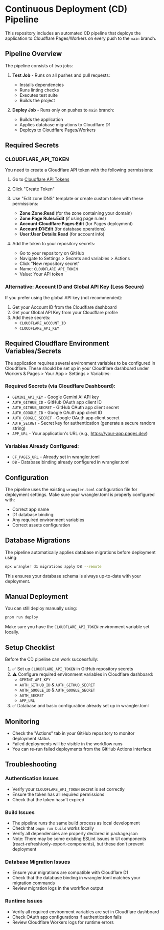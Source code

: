 # Continuous Deployment (CD) Pipeline

This repository includes an automated CD pipeline that deploys the application to Cloudflare Pages/Workers on every push to the `main` branch.

## Pipeline Overview

The pipeline consists of two jobs:

1. **Test Job** - Runs on all pushes and pull requests:
   - Installs dependencies
   - Runs linting checks
   - Executes test suite
   - Builds the project

2. **Deploy Job** - Runs only on pushes to `main` branch:
   - Builds the application
   - Applies database migrations to Cloudflare D1
   - Deploys to Cloudflare Pages/Workers

## Required Secrets

### CLOUDFLARE_API_TOKEN

You need to create a Cloudflare API token with the following permissions:

1. Go to [Cloudflare API Tokens](https://dash.cloudflare.com/profile/api-tokens)
2. Click "Create Token"
3. Use "Edit zone DNS" template or create custom token with these permissions:
   - **Zone:Zone:Read** (for the zone containing your domain)
   - **Zone:Page Rules:Edit** (if using page rules)  
   - **Account:Cloudflare Pages:Edit** (for Pages deployment)
   - **Account:D1:Edit** (for database operations)
   - **User:User Details:Read** (for account info)

4. Add the token to your repository secrets:
   - Go to your repository on GitHub
   - Navigate to Settings > Secrets and variables > Actions
   - Click "New repository secret"
   - Name: `CLOUDFLARE_API_TOKEN`
   - Value: Your API token

### Alternative: Account ID and Global API Key (Less Secure)

If you prefer using the global API key (not recommended):

1. Get your Account ID from the Cloudflare dashboard
2. Get your Global API Key from your Cloudflare profile
3. Add these secrets:
   - `CLOUDFLARE_ACCOUNT_ID`
   - `CLOUDFLARE_API_KEY`

## Required Cloudflare Environment Variables/Secrets

The application requires several environment variables to be configured in Cloudflare. These should be set up in your Cloudflare dashboard under Workers & Pages > Your App > Settings > Variables:

### Required Secrets (via Cloudflare Dashboard):
- `GEMINI_API_KEY` - Google Gemini AI API key
- `AUTH_GITHUB_ID` - GitHub OAuth app client ID
- `AUTH_GITHUB_SECRET` - GitHub OAuth app client secret
- `AUTH_GOOGLE_ID` - Google OAuth app client ID
- `AUTH_GOOGLE_SECRET` - Google OAuth app client secret
- `AUTH_SECRET` - Secret key for authentication (generate a secure random string)
- `APP_URL` - Your application's URL (e.g., https://your-app.pages.dev)

### Variables Already Configured:
- `CF_PAGES_URL` - Already set in wrangler.toml
- `DB` - Database binding already configured in wrangler.toml

## Configuration

The pipeline uses the existing `wrangler.toml` configuration file for deployment settings. Make sure your wrangler.toml is properly configured with:

- Correct app name
- D1 database binding
- Any required environment variables
- Correct assets configuration

## Database Migrations

The pipeline automatically applies database migrations before deployment using:
```bash
npx wrangler d1 migrations apply DB --remote
```

This ensures your database schema is always up-to-date with your deployment.

## Manual Deployment

You can still deploy manually using:
```bash
pnpm run deploy
```

Make sure you have the `CLOUDFLARE_API_TOKEN` environment variable set locally.

## Setup Checklist

Before the CD pipeline can work successfully:

1. ✅ Set up `CLOUDFLARE_API_TOKEN` in GitHub repository secrets
2. ⚠️ Configure required environment variables in Cloudflare dashboard:
   - `GEMINI_API_KEY`
   - `AUTH_GITHUB_ID` & `AUTH_GITHUB_SECRET`
   - `AUTH_GOOGLE_ID` & `AUTH_GOOGLE_SECRET`
   - `AUTH_SECRET`
   - `APP_URL`
3. ✅ Database and basic configuration already set up in wrangler.toml

## Monitoring

- Check the "Actions" tab in your GitHub repository to monitor deployment status
- Failed deployments will be visible in the workflow runs
- You can re-run failed deployments from the GitHub Actions interface

## Troubleshooting

### Authentication Issues
- Verify your `CLOUDFLARE_API_TOKEN` secret is set correctly
- Ensure the token has all required permissions
- Check that the token hasn't expired

### Build Issues
- The pipeline runs the same build process as local development
- Check that `pnpm run build` works locally
- Verify all dependencies are properly declared in package.json
- Note: There may be some existing ESLint issues in UI components (react-refresh/only-export-components), but these don't prevent deployment

### Database Migration Issues
- Ensure your migrations are compatible with Cloudflare D1
- Check that the database binding in wrangler.toml matches your migration commands
- Review migration logs in the workflow output

### Runtime Issues
- Verify all required environment variables are set in Cloudflare dashboard
- Check OAuth app configurations if authentication fails
- Review Cloudflare Workers logs for runtime errors